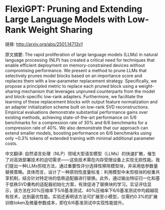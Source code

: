 # FlexiGPT: Pruning and Extending Large Language Models with Low-Rank Weight Sharing

链接: http://arxiv.org/abs/2501.14713v1

原文摘要:
The rapid proliferation of large language models (LLMs) in natural language
processing (NLP) has created a critical need for techniques that enable
efficient deployment on memory-constrained devices without compromising
performance. We present a method to prune LLMs that selectively prunes model
blocks based on an importance score and replaces them with a low-parameter
replacement strategy. Specifically, we propose a principled metric to replace
each pruned block using a weight-sharing mechanism that leverages unpruned
counterparts from the model and block-specific low-rank adapters. Furthermore,
we facilitate the learning of these replacement blocks with output feature
normalization and an adapter initialization scheme built on low-rank SVD
reconstructions. Empirical evaluations demonstrate substantial performance
gains over existing methods, achieving state-of-the-art performance on 5/6
benchmarks for a compression rate of 30% and 6/6 benchmarks for a compression
rate of 40%. We also demonstrate that our approach can extend smaller models,
boosting performance on 6/6 benchmarks using only ~0.3% tokens of extended
training with minimal additional parameter costs.

中文翻译:
自然语言处理（NLP）领域大型语言模型（LLMs）的快速扩散，催生了对高效部署技术的迫切需求——这些技术需在内存受限设备上实现无损性能。我们提出一种LLMs剪枝方法，通过重要性评分选择性移除模型块，并采用低参数量替换策略。具体而言，设计了一种原则性度量标准：利用模型中未剪枝块的权重共享机制，结合针对特定块的低秩适配器进行替换。此外，通过输出特征归一化和基于低秩SVD重构的适配器初始化方案，有效促进了替换块的学习。实证评估显示，该方法在30%压缩率下5/6基准测试、40%压缩率下6/6基准测试中均超越现有技术，达到最优性能。实验还表明该方法可扩展至小模型，仅需约0.3%的扩展训练token及微量参数成本，即在6/6基准测试中实现性能提升。
